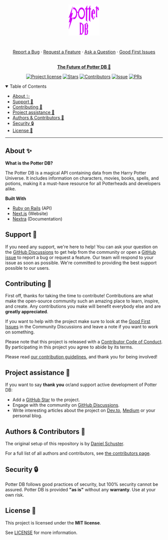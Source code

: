 <div align="center">
  <h1 align="center">
    <a href="https://github.com/danielschuster-muc/potter-db">
      <img src="logo.svg" alt="Logo" width="100" height="100">
    </a>
  </h1>

  <br />
  <a href="https://github.com/danielschuster-muc/potter-db/issues/new?assignees=&labels=bug&template=1_bug_report.yml">Report a Bug</a>
  ·
  <a href="https://github.com/danielschuster-muc/potter-db/issues/new?assignees=&labels=enhancement&template=2_feature_request.yml">Request a Feature</a>
  ·
  <a href="https://github.com/danielschuster-muc/potter-db/discussions">Ask a Question</a>
  ·
  <a href="https://github.com/danielschuster-muc/potter-db/issues?q=is%3Aopen+is%3Aissue+label%3A%22good+first+issue%22">Good First Issues</a>
</div>

<div align="center">
<br />

**[The Future of Potter DB 🚀](https://github.com/danielschuster-muc/potter-db/discussions/338)**

[![Project license](https://img.shields.io/github/license/danielschuster-muc/potter-db?style=flat-square)](LICENSE)
[![Stars](https://img.shields.io/github/stars/danielschuster-muc/potter-db?style=flat-square)](https://github.com/danielschuster-muc/potter-db/stargazers)
[![Contributors](https://img.shields.io/github/contributors/danielschuster-muc/potter-db?style=flat-square)](https://github.com/danielschuster-muc/potter-db/graphs/contributors)
[![Issue](https://img.shields.io/github/issues/danielschuster-muc/potter-db?style=flat-square)](https://github.com/danielschuster-muc/potter-db/issues)
[![PRs](https://img.shields.io/github/issues-pr/danielschuster-muc/potter-db?style=flat-square)](https://github.com/danielschuster-muc/potter-db/pulls)

</div>

<details open="open">
<summary>Table of Contents</summary>

- [About ✨](#about-)
- [Support 🙋](#support-)
- [Contributing 💪](#contributing-)
- [Project assistance 🤝](#project-assistance-)
- [Authors & Contributors 👥](#authors-contributors-)
- [Security 🔒](#lock-security-)
- [License 📜](#license-)

</details>

---

## About ✨

**What is the Potter DB?**

The Potter DB is a magical API containing data from the Harry Potter Universe. It includes information on characters, movies, books, spells, and potions, making it a must-have resource for all Potterheads and developers alike.

**Built With**

- [Ruby on Rails](https://rubyonrails.org/) (API)
- [Next.js](https://nextjs.org/) (Website)
- [Nextra](https://nextra.vercel.app/) (Documentation)

## Support 🙋

If you need any support, we're here to help! You can ask your question on the [GitHub Discussions](https://github.com/danielschuster-muc/potter-db/discussions) to get help from the community or open a [GitHub issue](https://github.com/danielschuster-muc/potter-db/issues/new/choose) to report a bug or request a feature. Our team will respond to your issue as soon as possible. We're committed to providing the best support possible to our users.

## Contributing 💪

First off, thanks for taking the time to contribute! Contributions are what make the open-source community such an amazing place to learn, inspire, and create. Any contributions you make will benefit everybody else and are **greatly appreciated**.

If you want to help with the project make sure to look at the [Good First Issues](https://github.com/danielschuster-muc/potter-db/issues?q=is%3Aopen+is%3Aissue+label%3A%22good+first+issue%22) in the Community Discussions and leave a note if you want to work on something.

Please note that this project is released with a [Contributor Code of Conduct](CODE_OF_CONDUCT.md). By participating in this project you agree to abide by its terms.

Please read [our contribution guidelines](CONTRIBUTING.md), and thank you for being involved!

## Project assistance 🤝

If you want to say **thank you** or/and support active development of Potter DB:

- Add a [GitHub Star](https://github.com/danielschuster-muc/potter-db) to the project.
- Engage with the community on [GitHub Discussions](https://github.com/danielschuster-muc/potter-db/discussions).
- Write interesting articles about the project on [Dev.to](https://dev.to/), [Medium](https://medium.com/) or your personal blog.

## Authors & Contributors 👥

The original setup of this repository is by [Daniel Schuster](https://github.com/danielschuster-muc).

For a full list of all authors and contributors, see [the contributors page](https://github.com/danielschuster-muc/potter-db/contributors).

## Security 🔒

Potter DB follows good practices of security, but 100% security cannot be assured.
Potter DB is provided **"as is"** without any **warranty**. Use at your own risk.

## License 📜

This project is licensed under the **MIT license**.

See [LICENSE](LICENSE) for more information.
